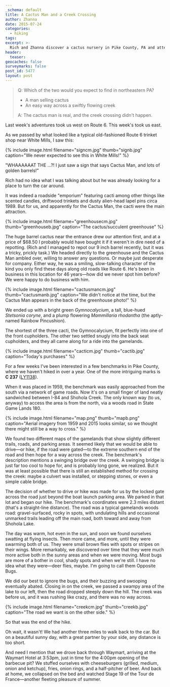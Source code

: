 ```yaml
---
_schema: default
title: A Cactus Man and a Creek Crossing
author: Zhanna
date: 2015-07-24
categories:
  - hiking
tags:
excerpt: >-
  Rich and Zhanna discover a cactus nursery in Pike County, PA and attempt a benchmark find.
header:
  teaser:
geocaches: false
surveymarks: false
post_id: 5477
layout: post                    
---
```


> Q: Which of the two would you expect to find in northeastern PA? 
> * A man selling cactus
> * An easy way across a swiftly flowing creek
>
>  A: The cactus man is real, and the creek crossing didn't happen.

Last week's adventures took us west on Route 6. This week's took us east.

As we passed by what looked like a typical old-fashioned Route 6 trinket shop near White Mills, I saw this:

{% include image.html filename="signcm.jpg" thumb="signb.jpg" caption="We never expected to see this in White Mills!" %}

"WHAAAAAAT THE ...?! I just saw a sign that says Cactus Man, and lots of golden barrels!" 

Rich had no idea what I was talking about but he was already looking for a place to turn the car around. 

It was indeed a roadside "emporium" featuring cacti among other things like scented candles, driftwood trinkets and dusty alien-head lapel pins circa 1989. But for us, and apparently for the Cactus Man, the cacti were the main attraction.

{% include image.html filename="greenhousecm.jpg" thumb="greenhouseb.jpg" caption="The cactus/succulent greenhouse" %}

The huge barrel cactus near the entrance drew our attention first, and at a price of $68.50 I probably would have bought it if it weren't in dire need of a repotting. (Rich and I managed to repot our 9 inch barrel recently, but it was a tricky, prickly task.) We headed directly to the greenhouse and the Cactus Man ambled over, willing to answer any questions. Or maybe just desperate for company. Either way, he was a smiling, slow-talking character of the kind you only find these days along old roads like Route 6. He's been in business in this location for 46 years—how did we never spot him before? We were happy to do business with him.

{% include image.html filename="cactusmancm.jpg" thumb="cactusmanb.jpg" caption="We didn't notice at the time, but the Cactus Man appears in the back of the greenhouse photo!" %}


We ended up with a bright green _Gymnocalycium_, a tall, blue-hued _Stetsonia coryne_, and a plump flowering _Mammillaria rhodantha_ (the aptly-named Rainbow Pincushion). 

The shortest of the three cacti, the Gymnocalycium, fit perfectly into one of the front cupholders. The other two settled snugly into the back seat cupholders, and they all came along for a ride into the gamelands.

{% include image.html filename="cacticm.jpg" thumb="cactib.jpg" caption="Today's purchases" %}

For a few weeks I've been interested in a few benchmarks in Pike County, where we haven't hiked in over a year. One of the more intriguing marks is **C 237** ([LY1138](http://www.ngs.noaa.gov/cgi-bin/ds_mark.prl?PidBox=ly1138)).

When it was placed in 1959, the benchmark was easily approached from the south via a network of game roads. Now it's on a small finger of land neatly sandwiched between I-84 and Shohola Creek. The only known way (to us, anyway) to access the area is from the north, via a woods road in State Game Lands 180. 

{% include image.html filename="map.png" thumb="mapb.png" caption="Aerial imagery from 1959 and 2015 looks similar, so we thought there might still be a way to cross." %}

We found two different maps of the gamelands that show slightly different trails, roads, and parking areas. It seemed likely that we would be able to drive—or hike, if the road were gated—to the extreme southern end of the road and then hope for a way across the creek. The benchmark's description mentions a swinging bridge over the creek. A swinging bridge is just far too cool to hope for, and is probably long gone, we realized. But it was at least possible that there is still an established method for crossing the creek: maybe a culvert was installed, or stepping stones, or even a simple cable bridge.

The decision of whether to drive or hike was made for us by the locked gate across the road just beyond the boat launch parking area. We parked in that lot and began our hike. The benchmark's coordinates were 2.3 miles distant (that's a straight-line distance). The road was a typical gamelands woods road: gravel-surfaced, rocky in spots, with undulating hills and occasional unmarked trails leading off the main road, both toward and away from Shohola Lake.

The day was warm, hot even in the sun, and soon we found ourselves swatting at flying insects. Then more came, and more, until they were swarming both of us. They were small brown flies with spots or stripes on their wings. More remarkably, we discovered over time that they were much more active both in the sunny areas and when we were moving. Most bugs are more of a bother in cool, shady spots and when we're still.  I have no idea what they were—deer flies, maybe. I'm going to call them Opposite Bugs.

We did our best to ignore the bugs, and their buzzing and swooping eventually abated. Closing in on the creek, we passed a swampy area of the lake to our left, then the road dropped steeply down the hill. The creek was before us, and it was rushing like crazy, and there was no way across.

{% include image.html filename="creekcm.jpg" thumb="creekb.jpg" caption="The road we want is on the other side." %}

So that was the end of the hike. 

Oh wait, it wasn't! We had another three miles to walk back to the car. But on a beautiful sunny day, with a great partner by your side, any distance is too short. 

And need I mention that we drove back through Waymart, arriving at the Waymart Hotel at 3:53pm, just in time for the 4:00pm opening of the barbecue pit?  We stuffed ourselves with cheeseburgers (grilled, medium, onion and ketchup), fries, onion rings, and a half-pitcher of beer. And back at home, we collapsed on the bed and watched Stage 19 of the Tour de France—another fleeting pleasure of summer.
